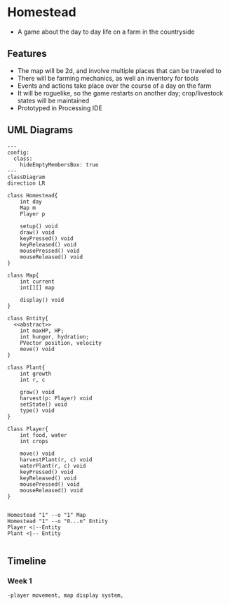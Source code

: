 # Homestead
  - A game about the day to day life on a farm in the countryside
  
## Features
  - The map will be 2d, and involve multiple places that can be traveled to
  - There will be farming mechanics, as well an inventory for tools
  - Events and actions take place over the course of a day on the farm
  - It will be roguelike, so the game restarts on another day; crop/livestock states will be maintained
  - Prototyped in Processing IDE
  
## UML Diagrams
  

  
```mermaid
---
config:
  class:
    hideEmptyMembersBox: true
---
classDiagram
direction LR

class Homestead{
	int day
	Map m
	Player p
	
	setup() void
	draw() void
	keyPressed() void
	keyReleased() void
	mousePressed() void 
	mouseReleased() void
}

class Map{
	int current
	int[][] map
	
	display() void
}

class Entity{
  <<abstract>>
	int maxHP, HP;
	int hunger, hydration;
	PVector position, velocity
	move() void
}

class Plant{
	int growth
	int r, c
	
	grow() void
	harvest(p: Player) void
	setState() void
	type() void
}

Class Player{
	int food, water
	int crops
	
	move() void
	harvestPlant(r, c) void
	waterPlant(r, c) void
	keyPressed() void
	keyReleased() void
	mousePressed() void
	mouseReleased() void
}


Homestead "1" --o "1" Map 
Homestead "1" --o "0...n" Entity
Player <|--Entity
Plant <|-- Entity


```

## Timeline

  ### Week 1
    -player movement, map display system, 
